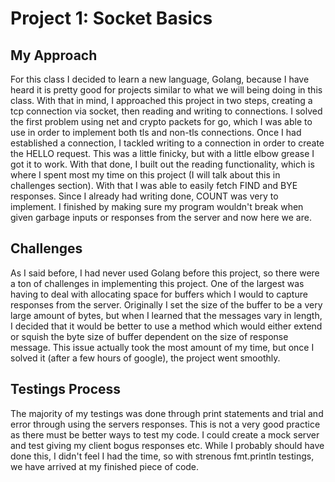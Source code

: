 # Project 1: Socket Basics

## My Approach

For this class I decided to learn a new language, Golang, because I have heard it is pretty good for projects similar to what we will being doing in this class. With that in mind, I approached this project in two steps, creating a tcp connection via socket, then reading and writing to connections. I solved the first problem using net and crypto packets for go, which I was able to use in order to implement both tls and non-tls connections. Once I had established a connection, I tackled writing to a connection in order to create the HELLO request. This was a little finicky, but with a little elbow grease I got it to work. With that done, I built out the reading functionality, which is where I spent most my time on this project (I will talk about this in challenges section). With that I was able to easily fetch FIND and BYE responses. Since I already had writing done, COUNT was very to implement. I finished by making sure my program wouldn't break when given garbage inputs or responses from the server and now here we are.

## Challenges

As I said before, I had never used Golang before this project, so there were a ton of challenges in implementing this project. One of the largest was having to deal with allocating space for buffers which I would to capture responses from the server. Originally I set the size of the buffer to be a very large amount of bytes, but when I learned that the messages vary in length, I decided that it would be better to use a method which would either extend or squish the byte size of buffer dependent on the size of response message. This issue actually took the most amount of my time, but once I solved it (after a few hours of google), the project went smoothly.

## Testings Process

The majority of my testings was done through print statements and trial and error through using the servers responses. This is not a very good practice as there must be better ways to test my code. I could create a mock server and test giving my client bogus responses etc. While I probably should have done this, I didn't feel I had the time, so with strenous fmt.println testings, we have arrived at my finished piece of code.
